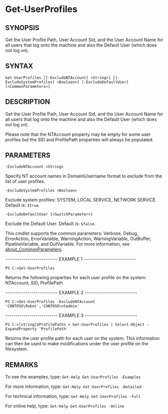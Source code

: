 # Get-UserProfiles

## SYNOPSIS

Get the User Profile Path, User Account Sid, and the User Account Name for all users that log onto the machine and also the Default User (which does not log on).

## SYNTAX

 `Get-UserProfiles [[-ExcludeNTAccount] <String>] [[-ExcludeSystemProfiles] <Boolean>] [-ExcludeDefaultUser] [<CommonParameters>]`

## DESCRIPTION

Get the User Profile Path, User Account Sid, and the User Account Name for all users that log onto the machine and also the Default User (which does not log on).

Please note that the NTAccount property may be empty for some user profiles but the SID and ProfilePath properties will always be populated.

## PARAMETERS

`-ExcludeNTAccount <String>`

Specify NT account names in Domain\Username format to exclude from the list of user profiles.

`-ExcludeSystemProfiles <Boolean>`

Exclude system profiles: SYSTEM, LOCAL SERVICE, NETWORK SERVICE. Default is: `$true`.

`-ExcludeDefaultUser [<SwitchParameter>]`

Exclude the Default User. Default is: `$false`.

<CommonParameters>

This cmdlet supports the common parameters: Verbose, Debug, ErrorAction, ErrorVariable, WarningAction, WarningVariable, OutBuffer, PipelineVariable, and OutVariable. For more information, see [about_CommonParameters](https:/go.microsoft.com/fwlink/?LinkID=113216).

-------------------------- EXAMPLE 1 --------------------------

`PS C:>Get-UserProfiles`

Returns the following properties for each user profile on the system: NTAccount, SID, ProfilePath

-------------------------- EXAMPLE 2 --------------------------

`PS C:>Get-UserProfiles -ExcludeNTAccount 'CONTOSO\Robot','CONTOSO\ntadmin'`

-------------------------- EXAMPLE 3 --------------------------

`PS C:>[string]$ProfilePaths = Get-UserProfiles | Select-Object -ExpandProperty 'ProfilePath'`

Returns the user profile path for each user on the system. This information can then be used to make modifications under the user profile on the filesystem.

## REMARKS

To see the examples, type: `Get-Help Get-UserProfiles -Examples`

For more information, type: `Get-Help Get-UserProfiles -Detailed`

For technical information, type: `Get-Help Get-UserProfiles -Full`

For online help, type: `Get-Help Get-UserProfiles -Online`
